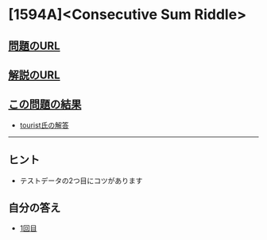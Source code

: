 # \[1594A\]\<Consecutive Sum Riddle\>

## [問題のURL](https://codeforces.com/problemset/problem/1594/A?mobile=false)

## [解説のURL](https://codeforces.com/blog/entry/95525)

## [この問題の結果](https://codeforces.com/contest/1594/status/A)

* [tourist氏の解答](https://codeforces.com/contest/1594/submission/131186762)

<!---- 「問題の結果の見方」
 PROBLEMS→問題番号一覧→回答者数→accepted＋言語をセレクトする 
 ---->

-----

## ヒント

* テストデータの2つ目にコツがあります

## 自分の答え

* [1回目](https://codeforces.com/contest/1594/submission/133715924)
